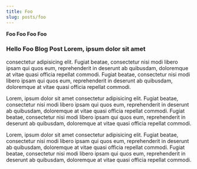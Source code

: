 ```yaml
---
title: Foo
slug: posts/foo
---
```


**Foo Foo Foo Foo**

### Hello Foo Blog Post Lorem, ipsum dolor sit amet

consectetur adipisicing elit. Fugiat beatae, consectetur nisi modi libero ipsam
qui quos eum, reprehenderit in deserunt ab quibusdam, doloremque at vitae quasi
officia repellat commodi. Fugiat beatae, consectetur nisi modi libero ipsam qui
quos eum, reprehenderit in deserunt ab quibusdam, doloremque at vitae quasi
officia repellat commodi.

Lorem, ipsum dolor sit amet consectetur adipisicing
elit. Fugiat beatae, consectetur nisi modi libero ipsam qui quos eum,
reprehenderit in deserunt ab quibusdam, doloremque at vitae quasi officia
repellat commodi. Fugiat beatae, consectetur nisi modi libero ipsam qui quos
eum, reprehenderit in deserunt ab quibusdam, doloremque at vitae quasi officia
repellat commodi.

Lorem, ipsum dolor sit amet consectetur adipisicing
elit. Fugiat beatae, consectetur nisi modi libero ipsam qui quos eum,
reprehenderit in deserunt ab quibusdam, doloremque at vitae quasi officia
repellat commodi. Fugiat beatae, consectetur nisi modi libero ipsam qui quos
eum, reprehenderit in deserunt ab quibusdam, doloremque at vitae quasi officia
repellat commodi.
